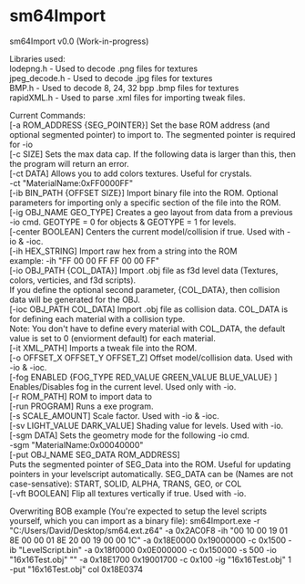 # sm64Import

sm64Import v0.0 (Work-in-progress)

Libraries used:<br />
lodepng.h - Used to decode .png files for textures<br />
jpeg_decode.h - Used to decode .jpg files for textures<br />
BMP.h - Used to decode 8, 24, 32 bpp .bmp files for textures<br />
rapidXML.h - Used to parse .xml files for importing tweak files.<br />

Current Commands:<br />
[-a ROM_ADDRESS {SEG_POINTER}] Set the base ROM address (and optional segmented pointer) to import to. The segmented pointer is required for -io<br />
[-c SIZE] Sets the max data cap. If the following data is larger than this, then the program will return an error.<br />
[-ct DATA] Allows you to add colors textures. Useful for crystals.<br />
-ct "MaterialName:0xFF0000FF"<br />
[-ib BIN_PATH {OFFSET SIZE}] Import binary file into the ROM. Optional parameters for importing only a specific section of the file into the ROM.<br />
[-ig OBJ_NAME GEO_TYPE] Creates a geo layout from data from a previous -io cmd. GEOTYPE = 0 for objects & GEOTYPE = 1 for levels.<br />
[-center BOOLEAN] Centers the current model/collision if true. Used with -io & -ioc.<br />
[-ih HEX_STRING] Import raw hex from a string into the ROM<br />
example: -ih "FF 00 00 FF FF 00 00 FF"<br />
[-io OBJ_PATH {COL_DATA}] Import .obj file as f3d level data (Textures, colors, verticies, and f3d scripts). <br />
If you define the optional second parameter, {COL_DATA}, then collision data will be generated for the OBJ.<br />
[-ioc OBJ_PATH COL_DATA] Import .obj file as collision data. COL_DATA is for defining each material with a collision type. <br />
Note: You don't have to define every material with COL_DATA, the default value is set to 0 (enviorment default) for each material.<br />
[-it XML_PATH] Imports a tweak file into the ROM.<br />
[-o OFFSET_X OFFSET_Y OFFSET_Z] Offset model/collision data. Used with -io & -ioc.<br />
[-fog ENABLED {FOG_TYPE RED_VALUE GREEN_VALUE BLUE_VALUE} ] Enables/Disables fog in the current level. Used only with -io.<br />
[-r ROM_PATH] ROM to import data to<br />
[-run PROGRAM] Runs a exe program.<br />
[-s SCALE_AMOUNT] Scale factor. Used with -io & -ioc.<br />
[-sv LIGHT_VALUE DARK_VALUE] Shading value for levels. Used with -io.<br />
[-sgm DATA] Sets the geometry mode for the following -io cmd.<br />
-sgm "MaterialName:0x00040000"<br />
[-put OBJ_NAME SEG_DATA ROM_ADDRESS]<br /> Puts the segmented pointer of SEG_Data into the ROM. Useful for updating pointers in your levelscript automatically.
SEG_DATA can be (Names are not case-sensative): START, SOLID, ALPHA, TRANS, GEO, or COL<br />
[-vft BOOLEAN] Flip all textures vertically if true. Used with -io.<br />

Overwriting BOB example (You're expected to setup the level scripts yourself, which you can import as a binary file):
sm64Import.exe -r "C:/Users/David/Desktop/sm64.ext.z64" -a 0x2AC0F8 -ih "00 10 00 19 01 8E 00 00 01 8E 20 00 19 00 00 1C" -a 0x18E0000 0x19000000 -c 0x1500 -ib "LevelScript.bin" -a 0x18f0000 0x0E000000 -c 0x150000 -s 500 -io "16x16Test.obj" "" -a 0x18E1700 0x19001700 -c 0x100 -ig "16x16Test.obj" 1 -put "16x16Test.obj" col 0x18E0374
